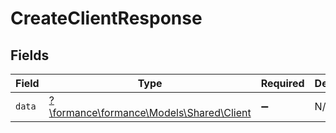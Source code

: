 # CreateClientResponse


## Fields

| Field                                                                     | Type                                                                      | Required                                                                  | Description                                                               |
| ------------------------------------------------------------------------- | ------------------------------------------------------------------------- | ------------------------------------------------------------------------- | ------------------------------------------------------------------------- |
| `data`                                                                    | [?\formance\formance\Models\Shared\Client](../../Models/Shared/Client.md) | :heavy_minus_sign:                                                        | N/A                                                                       |